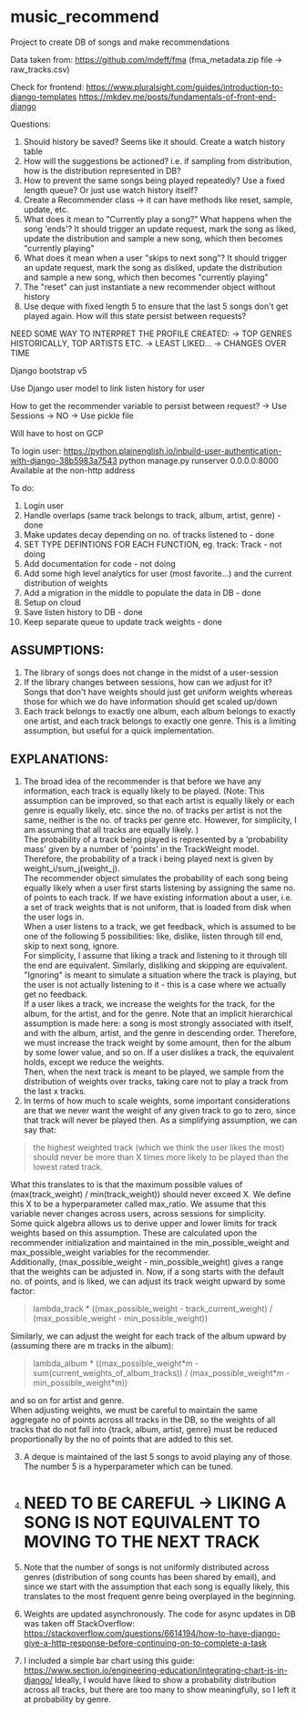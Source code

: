 # music_recommend
Project to create DB of songs and make recommendations

Data taken from: https://github.com/mdeff/fma (fma_metadata.zip file -> raw_tracks.csv)

Check for frontend:
https://www.pluralsight.com/guides/introduction-to-django-templates
https://mkdev.me/posts/fundamentals-of-front-end-django

Questions:
1. Should history be saved? Seems like it should. Create a watch history table
2. How will the suggestions be actioned? i.e. if sampling from distribution, how is the distribution represented in DB?
3. How to prevent the same songs being played repeatedly? Use a fixed length queue? Or just use watch history itself?
4. Create a Recommender class -> it can have methods like reset, sample, update, etc.
5. What does it mean to "Currently play a song?" What happens when the song 'ends'? It should trigger an update request, mark the song as liked, update the distribution and sample a new song, which then becomes "currently playing"
6. What does it mean when a user "skips to next song"? It should trigger an update request, mark the song as disliked, update the distribution and sample a new song, which then becomes "currently playing"
7. The "reset" can just instantiate a new recommender object without history
8. Use deque with fixed length 5 to ensure that the last 5 songs don't get played again. How will this state persist between requests?

NEED SOME WAY TO INTERPRET THE PROFILE CREATED:
 -> TOP GENRES HISTORICALLY, TOP ARTISTS ETC. 
 -> LEAST LIKED...
 -> CHANGES OVER TIME

Django bootstrap v5

Use Django user model to link listen history for user

How to get the recommender variable to persist between request? -> Use Sessions -> NO -> Use pickle file

Will have to host on GCP

To login user: https://python.plainenglish.io/inbuild-user-authentication-with-django-38b5983a7543
python manage.py runserver 0.0.0.0:8000
Available at the non-http address

To do:
1. Login user
2. Handle overlaps (same track belongs to track, album, artist, genre) - done
3. Make updates decay depending on no. of tracks listened to - done
4. SET TYPE DEFINTIONS FOR EACH FUNCTION, eg. track: Track - not doing
5. Add documentation for code - not doing
6. Add some high level analytics for user (most favorite...) and the current distribution of weights
7. Add a migration in the middle to populate the data in DB - done
8. Setup on cloud
9. Save listen history to DB - done
10. Keep separate queue to update track weights - done


## ASSUMPTIONS:
1. The library of songs does not change in the midst of a user-session
2. If the library changes between sessions, how can we adjust for it? Songs that don't have weights should just get uniform weights whereas those for which we do have information should get scaled up/down
3. Each track belongs to exactly one album, each album belongs to exactly one artist, and each track belongs to exactly one genre. This is a limiting assumption, but useful for a quick implementation. 


## EXPLANATIONS:
1. The broad idea of the recommender is that before we have any information, each track is equally likely to be played. (Note: This assumption can be improved, so that each artist is equally likely or each genre is equally likely, etc. since the no. of tracks per artist is not the same, neither is the no. of tracks per genre etc. However, for simplicity, I am assuming that all tracks are equally likely. )<br>
The probability of a track being played is represented by a 'probability mass' given by a number of 'points' in the TrackWeight model. Therefore, the probability of a track i being played next is given by weight_i/sum_j(weight_j). <br>
The recommender object simulates the probability of each song being equally likely when a user first starts listening by assigning the same no. of points to each track. If we have existing information about a user, i.e. a set of track weights that is not uniform, that is loaded from disk when the user logs in. <br>
When a user listens to a track, we get feedback, which is assumed to be one of the following 5 possibilities: like, dislike, listen through till end, skip to next song, ignore. <br>
For simplicity, I assume that liking a track and listening to it through till the end are equivalent. Similarly, disliking and skipping are equivalent. "Ignoring" is meant to simulate a situation where the track is playing, but the user is not actually listening to it - this is a case where we actually get no feedback. <br>
If a user likes a track, we increase the weights for the track, for the album, for the artist, and for the genre. Note that an implicit hierarchical assumption is made here: a song is most strongly associated with itself, and with the album, artist, and the genre in descending order. Therefore, we must increase the track weight by some amount, then for the album by some lower value, and so on. If a user dislikes a track, the equivalent holds, except we reduce the weights. <br>
Then, when the next track is meant to be played, we sample from the distribution of weights over tracks, taking care not to play a track from the last x tracks. 
2. In terms of how much to scale weights, some important considerations are that we never want the weight of any given track to go to zero, since that track will never be played then. As a simplifying assumption, we can say that: 
> the highest weighted track (which we think the user likes the most) should never be more than X times more likely to be played than the lowest rated track. 

What this translates to is that the maximum possible values of (max(track_weight) / min(track_weight)) should never exceed X. We define this X to be a hyperparameter called max_ratio. We assume that this variable never changes across users, across sessions for simplicity. <br>
Some quick algebra allows us to derive upper and lower limits for track weights based on this assumption. These are calculated upon the recommender initialization and maintained in the min_possible_weight and max_possible_weight variables for the recommender. <br>
Additionally, (max_possible_weight - min_possible_weight) gives a range that the weights can be adjusted in. Now, if a song starts with the default no. of points, and is liked, we can adjust its track weight upward by some factor:
> lambda_track * ((max_possible_weight - track_current_weight) / (max_possible_weight - min_possible_weight))

Similarly, we can adjust the weight for each track of the album upward by (assuming there are m tracks in the album):
> lambda_album * ((max_possible_weight\*m - sum(current_weights_of_album_tracks)) / (max_possible_weight\*m - min_possible_weight*m))

and so on for artist and genre. <br>
When adjusting weights, we must be careful to maintain the same aggregate no of points across all tracks in the DB, so the weights of all tracks that do not fall into {track, album, artist, genre} must be reduced proportionally by the no of points that are added to this set. 

3. A deque is maintained of the last 5 songs to avoid playing any of those. The number 5 is a hyperparameter which can be tuned. 

4. # NEED TO BE CAREFUL -> LIKING A SONG IS NOT EQUIVALENT TO MOVING TO THE NEXT TRACK

5. Note that the number of songs is not uniformly distributed across genres (distribution of song counts has been shared by email), and since we start with the assumption that each song is equally likely, this translates to the most frequent genre being overplayed in the beginning. 

6. Weights are updated asynchronously. The code for async updates in DB was taken off StackOverflow: https://stackoverflow.com/questions/6614194/how-to-have-django-give-a-http-response-before-continuing-on-to-complete-a-task

7. I included a simple bar chart using this guide: https://www.section.io/engineering-education/integrating-chart-js-in-django/ Ideally, I would have liked to show a probability distribution across all tracks, but there are too many to show meaningfully, so I left it at probability by genre. 